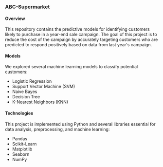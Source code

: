 ### ABC-Supermarket

#### Overview

This repository contains the predictive models for identifying customers likely to purchase in a year-end sale campaign. The goal of this project is to reduce the cost of the campaign by accurately targeting customers who are predicted to respond positively based on data from last year's campaign.

#### Models

We explored several machine learning models to classify potential customers:

- Logistic Regression
- Support Vector Machine (SVM)
- Naive Bayes
- Decision Tree
- K-Nearest Neighbors (KNN)

#### Technologies

This project is implemented using Python and several libraries essential for data analysis, preprocessing, and machine learning:

- Pandas
- Scikit-Learn
- Matplotlib
- Seaborn
- NumPy
